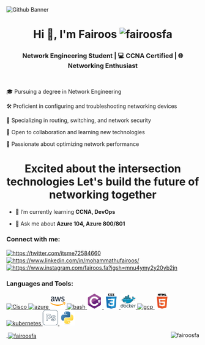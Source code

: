 <img src="https://cdn.fintechbridge.andsolutions.net/store/5FKkDbZMQmlB-2023-10-18-082945327.png" alt="Github Banner" width="1300" height="200">
<h1 align="center">Hi 👋, I'm Fairoos <img src="https://komarev.com/ghpvc/?username=fairoosfa&label=Profile%20views&color=0e75b6&style=flat" alt="fairoosfa" /> </p> </h1>
<h3 align="center">Network Engineering Student | 💻 CCNA Certified | 🌐 Networking Enthusiast </h3> </br>

🎓 Pursuing a degree in Network Engineering</br>

🛠️ Proficient in configuring and troubleshooting networking devices</br>

📡 Specializing in routing, switching, and network security</br>

💬 Open to collaboration and learning new technologies</br>

🚀 Passionate about optimizing network performance</br>

<h1 align="Center"><b>Excited about the intersection technologies Let's build the future of networking together</b></h1>

- 🌱 I’m currently learning **CCNA, DevOps**

- 💬 Ask me about **Azure 104, Azure 800/801**


<h3 align="left">Connect with me:</h3>
<p align="left">
<a href="https://twitter.com/https://twitter.com/itsme72584660" target="blank"><img align="center" src="https://raw.githubusercontent.com/rahuldkjain/github-profile-readme-generator/master/src/images/icons/Social/twitter.svg" alt="https://twitter.com/itsme72584660" height="30" width="40" /></a>
<a href="https://linkedin.com/in/https://www.linkedin.com/in/mohammathufairoos/" target="blank"><img align="center" src="https://raw.githubusercontent.com/rahuldkjain/github-profile-readme-generator/master/src/images/icons/Social/linked-in-alt.svg" alt="https://www.linkedin.com/in/mohammathufairoos/" height="30" width="40" /></a>
<a href="https://instagram.com/https://www.instagram.com/fairoos.fa?igsh=mnu4ymy2y20yb2jn" target="blank"><img align="center" src="https://raw.githubusercontent.com/rahuldkjain/github-profile-readme-generator/master/src/images/icons/Social/instagram.svg" alt="https://www.instagram.com/fairoos.fa?igsh=mnu4ymy2y20yb2jn" height="30" width="40" /></a>
</p>

<h3 align="left">Languages and Tools:</h3>
<p align="left"> </a>  <a href="https://www.cisco.com/" target="_blank" rel="noreferrer"> <img src="https://banner2.cleanpng.com/20180712/lzf/kisspng-cisco-systems-business-organization-cisco-unified-pay-a-new-year-call-5b46e43a658b05.2227985915313726024159.jpg" alt="Cisco" width="40" height="40"/> <a href="https://azure.microsoft.com/en-in/" target="_blank" rel="noreferrer"> <img src="https://www.vectorlogo.zone/logos/microsoft_azure/microsoft_azure-icon.svg" alt="azure" width="40" height="40"/> </a>  </a> <a href="https://aws.amazon.com" target="_blank" rel="noreferrer"> <img src="https://raw.githubusercontent.com/devicons/devicon/master/icons/amazonwebservices/amazonwebservices-original-wordmark.svg" alt="aws" width="40" height="40"/> </a>  <a href="https://www.gnu.org/software/bash/" target="_blank" rel="noreferrer"> <img src="https://www.vectorlogo.zone/logos/gnu_bash/gnu_bash-icon.svg" alt="bash" width="40" height="40"/> </a> <a href="https://www.w3schools.com/cs/" target="_blank" rel="noreferrer"> <img src="https://raw.githubusercontent.com/devicons/devicon/master/icons/csharp/csharp-original.svg" alt="csharp" width="40" height="40"/> </a> <a href="https://www.w3schools.com/css/" target="_blank" rel="noreferrer"> <img src="https://raw.githubusercontent.com/devicons/devicon/master/icons/css3/css3-original-wordmark.svg" alt="css3" width="40" height="40"/> </a> <a href="https://www.docker.com/" target="_blank" rel="noreferrer"> <img src="https://raw.githubusercontent.com/devicons/devicon/master/icons/docker/docker-original-wordmark.svg" alt="docker" width="40" height="40"/> </a> <a href="https://cloud.google.com" target="_blank" rel="noreferrer"> <img src="https://www.vectorlogo.zone/logos/google_cloud/google_cloud-icon.svg" alt="gcp" width="40" height="40"/> </a> <a href="https://www.w3.org/html/" target="_blank" rel="noreferrer"> <img src="https://raw.githubusercontent.com/devicons/devicon/master/icons/html5/html5-original-wordmark.svg" alt="html5" width="40" height="40"/> </a> <a href="https://kubernetes.io" target="_blank" rel="noreferrer"> <img src="https://www.vectorlogo.zone/logos/kubernetes/kubernetes-icon.svg" alt="kubernetes" width="40" height="40"/> </a> <a href="https://www.photoshop.com/en" target="_blank" rel="noreferrer"> <img src="https://raw.githubusercontent.com/devicons/devicon/master/icons/photoshop/photoshop-line.svg" alt="photoshop" width="40" height="40"/> </a> <a href="https://www.python.org" target="_blank" rel="noreferrer"> <img src="https://raw.githubusercontent.com/devicons/devicon/master/icons/python/python-original.svg" alt="python" width="40" height="40"/>  </p>

<p>&nbsp;<img align="center" src="https://github-readme-stats.vercel.app/api?username=fairoosfa&show_icons=true&locale=en" alt="fairoosfa" /> <img align="right" src="https://github-readme-streak-stats.herokuapp.com/?user=fairoosfa&" alt="fairoosfa" /></p>



